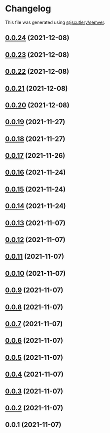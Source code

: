 # Changelog

This file was generated using [@jscutlery/semver](https://github.com/jscutlery/semver).

## [0.0.24](https://github.com/plimble/jaco/compare/http-0.0.23...http-0.0.24) (2021-12-08)



## [0.0.23](https://github.com/plimble/jaco/compare/http-0.0.22...http-0.0.23) (2021-12-08)



## [0.0.22](https://github.com/plimble/jaco/compare/http-0.0.21...http-0.0.22) (2021-12-08)



## [0.0.21](https://github.com/plimble/jaco/compare/http-0.0.20...http-0.0.21) (2021-12-08)



## [0.0.20](https://github.com/plimble/jaco/compare/http-0.0.19...http-0.0.20) (2021-12-08)



## [0.0.19](https://github.com/plimble/jaco/compare/http-0.0.18...http-0.0.19) (2021-11-27)



## [0.0.18](https://github.com/plimble/jaco/compare/http-0.0.17...http-0.0.18) (2021-11-27)



## [0.0.17](https://github.com/plimble/jaco/compare/http-0.0.16...http-0.0.17) (2021-11-26)



## [0.0.16](https://github.com/plimble/jaco/compare/http-0.0.15...http-0.0.16) (2021-11-24)



## [0.0.15](https://github.com/plimble/jaco/compare/http-0.0.14...http-0.0.15) (2021-11-24)



## [0.0.14](https://github.com/onedaycat/jaco/compare/http-0.0.13...http-0.0.14) (2021-11-24)



## [0.0.13](https://github.com/onedaycat/jaco/compare/http-0.0.12...http-0.0.13) (2021-11-07)



## [0.0.12](https://github.com/onedaycat/jaco/compare/http-0.0.11...http-0.0.12) (2021-11-07)



## [0.0.11](https://github.com/onedaycat/jaco/compare/http-0.0.10...http-0.0.11) (2021-11-07)



## [0.0.10](https://github.com/onedaycat/jaco/compare/http-0.0.9...http-0.0.10) (2021-11-07)



## [0.0.9](https://github.com/onedaycat/jaco/compare/http-0.0.8...http-0.0.9) (2021-11-07)



## [0.0.8](https://github.com/onedaycat/jaco/compare/http-0.0.7...http-0.0.8) (2021-11-07)



## [0.0.7](https://github.com/onedaycat/jaco/compare/http-0.0.6...http-0.0.7) (2021-11-07)



## [0.0.6](https://github.com/onedaycat/jaco/compare/http-0.0.5...http-0.0.6) (2021-11-07)



## [0.0.5](https://github.com/onedaycat/jaco/compare/http-0.0.4...http-0.0.5) (2021-11-07)



## [0.0.4](https://github.com/onedaycat/jaco/compare/http-0.0.3...http-0.0.4) (2021-11-07)



## [0.0.3](https://github.com/onedaycat/jaco/compare/http-0.0.2...http-0.0.3) (2021-11-07)



## [0.0.2](https://github.com/onedaycat/jaco/compare/http-0.0.1...http-0.0.2) (2021-11-07)



## 0.0.1 (2021-11-07)
